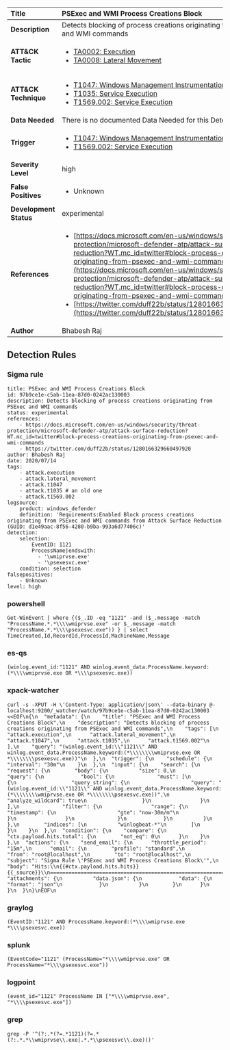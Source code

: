 | Title                    | PSExec and WMI Process Creations Block       |
|:-------------------------|:------------------|
| **Description**          | Detects blocking of process creations originating from PSExec and WMI commands |
| **ATT&amp;CK Tactic**    |  <ul><li>[TA0002: Execution](https://attack.mitre.org/tactics/TA0002)</li><li>[TA0008: Lateral Movement](https://attack.mitre.org/tactics/TA0008)</li></ul>  |
| **ATT&amp;CK Technique** | <ul><li>[T1047: Windows Management Instrumentation](https://attack.mitre.org/techniques/T1047)</li><li>[T1035: Service Execution](https://attack.mitre.org/techniques/T1035)</li><li>[T1569.002: Service Execution](https://attack.mitre.org/techniques/T1569/002)</li></ul>  |
| **Data Needed**          |  There is no documented Data Needed for this Detection Rule yet  |
| **Trigger**              | <ul><li>[T1047: Windows Management Instrumentation](../Triggers/T1047.md)</li><li>[T1569.002: Service Execution](../Triggers/T1569.002.md)</li></ul>  |
| **Severity Level**       | high |
| **False Positives**      | <ul><li>Unknown</li></ul>  |
| **Development Status**   | experimental |
| **References**           | <ul><li>[https://docs.microsoft.com/en-us/windows/security/threat-protection/microsoft-defender-atp/attack-surface-reduction?WT.mc_id=twitter#block-process-creations-originating-from-psexec-and-wmi-commands](https://docs.microsoft.com/en-us/windows/security/threat-protection/microsoft-defender-atp/attack-surface-reduction?WT.mc_id=twitter#block-process-creations-originating-from-psexec-and-wmi-commands)</li><li>[https://twitter.com/duff22b/status/1280166329660497920](https://twitter.com/duff22b/status/1280166329660497920)</li></ul>  |
| **Author**               | Bhabesh Raj |


## Detection Rules

### Sigma rule

```
title: PSExec and WMI Process Creations Block
id: 97b9ce1e-c5ab-11ea-87d0-0242ac130003
description: Detects blocking of process creations originating from PSExec and WMI commands
status: experimental
references:
    - https://docs.microsoft.com/en-us/windows/security/threat-protection/microsoft-defender-atp/attack-surface-reduction?WT.mc_id=twitter#block-process-creations-originating-from-psexec-and-wmi-commands
    - https://twitter.com/duff22b/status/1280166329660497920
author: Bhabesh Raj
date: 2020/07/14
tags:
    - attack.execution
    - attack.lateral_movement
    - attack.t1047
    - attack.t1035 # an old one
    - attack.t1569.002
logsource:
    product: windows_defender
    definition: 'Requirements:Enabled Block process creations originating from PSExec and WMI commands from Attack Surface Reduction (GUID: d1e49aac-8f56-4280-b9ba-993a6d77406c)'
detection:
    selection:
        EventID: 1121
        ProcessName|endswith:
          - '\wmiprvse.exe'
          - '\psexesvc.exe'
    condition: selection
falsepositives:
    - Unknown
level: high

```





### powershell
    
```
Get-WinEvent | where {($_.ID -eq "1121" -and ($_.message -match "ProcessName.*.*\\\\wmiprvse.exe" -or $_.message -match "ProcessName.*.*\\\\psexesvc.exe")) } | select TimeCreated,Id,RecordId,ProcessId,MachineName,Message
```


### es-qs
    
```
(winlog.event_id:"1121" AND winlog.event_data.ProcessName.keyword:(*\\\\wmiprvse.exe OR *\\\\psexesvc.exe))
```


### xpack-watcher
    
```
curl -s -XPUT -H \'Content-Type: application/json\' --data-binary @- localhost:9200/_watcher/watch/97b9ce1e-c5ab-11ea-87d0-0242ac130003 <<EOF\n{\n  "metadata": {\n    "title": "PSExec and WMI Process Creations Block",\n    "description": "Detects blocking of process creations originating from PSExec and WMI commands",\n    "tags": [\n      "attack.execution",\n      "attack.lateral_movement",\n      "attack.t1047",\n      "attack.t1035",\n      "attack.t1569.002"\n    ],\n    "query": "(winlog.event_id:\\"1121\\" AND winlog.event_data.ProcessName.keyword:(*\\\\\\\\wmiprvse.exe OR *\\\\\\\\psexesvc.exe))"\n  },\n  "trigger": {\n    "schedule": {\n      "interval": "30m"\n    }\n  },\n  "input": {\n    "search": {\n      "request": {\n        "body": {\n          "size": 0,\n          "query": {\n            "bool": {\n              "must": [\n                {\n                  "query_string": {\n                    "query": "(winlog.event_id:\\"1121\\" AND winlog.event_data.ProcessName.keyword:(*\\\\\\\\wmiprvse.exe OR *\\\\\\\\psexesvc.exe))",\n                    "analyze_wildcard": true\n                  }\n                }\n              ],\n              "filter": {\n                "range": {\n                  "timestamp": {\n                    "gte": "now-30m/m"\n                  }\n                }\n              }\n            }\n          }\n        },\n        "indices": [\n          "winlogbeat-*"\n        ]\n      }\n    }\n  },\n  "condition": {\n    "compare": {\n      "ctx.payload.hits.total": {\n        "not_eq": 0\n      }\n    }\n  },\n  "actions": {\n    "send_email": {\n      "throttle_period": "15m",\n      "email": {\n        "profile": "standard",\n        "from": "root@localhost",\n        "to": "root@localhost",\n        "subject": "Sigma Rule \'PSExec and WMI Process Creations Block\'",\n        "body": "Hits:\\n{{#ctx.payload.hits.hits}}{{_source}}\\n================================================================================\\n{{/ctx.payload.hits.hits}}",\n        "attachments": {\n          "data.json": {\n            "data": {\n              "format": "json"\n            }\n          }\n        }\n      }\n    }\n  }\n}\nEOF\n
```


### graylog
    
```
(EventID:"1121" AND ProcessName.keyword:(*\\\\wmiprvse.exe *\\\\psexesvc.exe))
```


### splunk
    
```
(EventCode="1121" (ProcessName="*\\\\wmiprvse.exe" OR ProcessName="*\\\\psexesvc.exe"))
```


### logpoint
    
```
(event_id="1121" ProcessName IN ["*\\\\wmiprvse.exe", "*\\\\psexesvc.exe"])
```


### grep
    
```
grep -P '^(?:.*(?=.*1121)(?=.*(?:.*.*\\wmiprvse\\.exe|.*.*\\psexesvc\\.exe)))'
```



